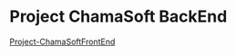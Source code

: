 # Project ChamaSoft BackEnd
<a href="https://github.com/nitramnek/Project-ChamaSoftFrontEnd" target="_blank">Project-ChamaSoftFrontEnd</a>
